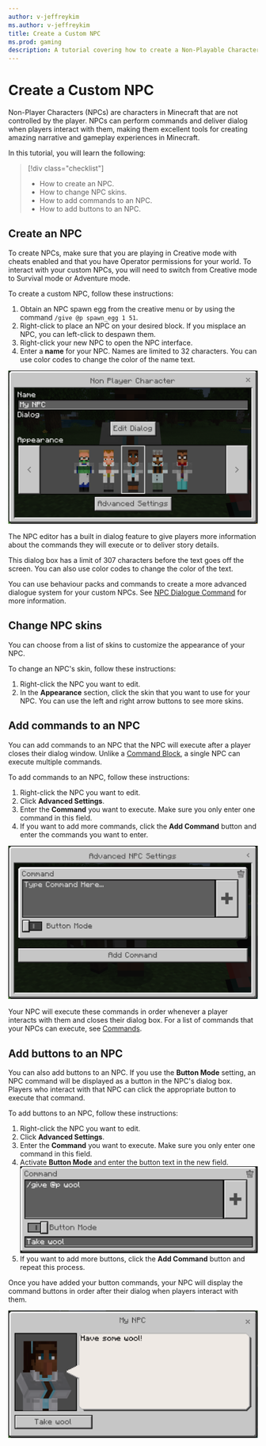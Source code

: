 ```yaml
---
author: v-jeffreykim
ms.author: v-jeffreykim
title: Create a Custom NPC
ms.prod: gaming
description: A tutorial covering how to create a Non-Playable Character (NPC) within Minecraft:Bedrock Edition
---
```

# Create a Custom NPC

Non-Player Characters (NPCs) are characters in Minecraft that are not controlled by the player. NPCs can perform commands and deliver dialog when players interact with them, making them excellent tools for creating amazing narrative and gameplay experiences in Minecraft.

In this tutorial, you will learn the following:

> [!div class="checklist"]
>
> - How to create an NPC.
> - How to change NPC skins.
> - How to add commands to an NPC.
> - How to add buttons to an NPC.

## Create an NPC

To create NPCs, make sure that you are playing in Creative mode with cheats enabled and that you have Operator permissions for your world. To interact with your custom NPCs, you will need to switch from Creative mode to Survival mode or Adventure mode.

To create a custom NPC, follow these instructions:

1. Obtain an NPC spawn egg from the creative menu or by using the command `/give @p spawn_egg 1 51`.
2. Right-click to place an NPC on your desired block. If you misplace an NPC, you can left-click to despawn them.
3. Right-click your new NPC to open the NPC interface.
4. Enter a **name** for your NPC. Names are limited to 32 characters. You can use color codes to change the color of the name text.

![NPC Editor Interface](Media\NPCs\LearningPortal_NPCEditor.PNG)

The NPC editor has a built in dialog feature to give players more information about the commands they will execute or to deliver story details.

This dialog box has a limit of 307 characters before the text goes off the screen. You can also use color codes to change the color of the text.

You can use behaviour packs and commands to create a more advanced dialogue system for your custom NPCs. See [NPC Dialogue Command](/minecraft/creator/Documents/NPCDialogue) for more information.

## Change NPC skins

You can choose from a list of skins to customize the appearance of your NPC.

To change an NPC's skin, follow these instructions:

1. Right-click the NPC you want to edit.
1. In the **Appearance** section, click the skin that you want to use for your NPC. You can use the left and right arrow buttons to see more skins.

## Add commands to an NPC

You can add commands to an NPC that the NPC will execute after a player closes their dialog window. Unlike a [Command Block](/minecraft/creator/Documents/CommandBlocks), a single NPC can execute multiple commands.

To add commands to an NPC, follow these instructions:

1. Right-click the NPC you want to edit.
1. Click **Advanced Settings**.
1. Enter the **Command** you want to execute. Make sure you only enter one command in this field.
1. If you want to add more commands, click the **Add Command** button and enter the commands you want to enter.

![NPC Command Interface](Media\NPCs\LearningPortal_NPCEditorCommands.PNG)

Your NPC will execute these commands in order whenever a player interacts with them and closes their dialog box. For a list of commands that your NPCs can execute, see [Commands](https://minecraft.fandom.com/wiki/Commands).

## Add buttons to an NPC

You can also add buttons to an NPC. If you use the **Button Mode** setting, an NPC command will be displayed as a button in the NPC's dialog box. Players who interact with that NPC can click the appropriate button to execute that command.

To add buttons to an NPC, follow these instructions:

1. Right-click the NPC you want to edit.
1. Click **Advanced Settings**.
1. Enter the **Command** you want to execute. Make sure you only enter one command in this field.
1. Activate **Button Mode** and enter the button text in the new field.
    ![NPC Button Mode](Media\NPCs\LearningPortal_NPCEditorButtons.PNG)
1. If you want to add more buttons, click the **Add Command** button and repeat this process.

Once you have added your button commands, your NPC will display the command buttons in order after their dialog when players interact with them.

![NPC Interaction](Media\NPCs\LearningPortal_NPCInteraction.PNG)
